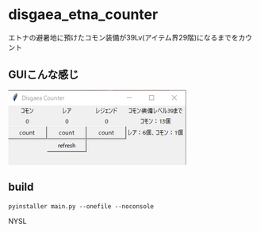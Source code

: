 # disgaea_etna_counter
エトナの避暑地に預けたコモン装備が39Lv(アイテム界29階)になるまでをカウント

## GUIこんな感じ
![main](https://raw.githubusercontent.com/b1017034/disgaea_etna_counter/main/img/main.png)

## build
```
pyinstaller main.py --onefile --noconsole
```

NYSL
